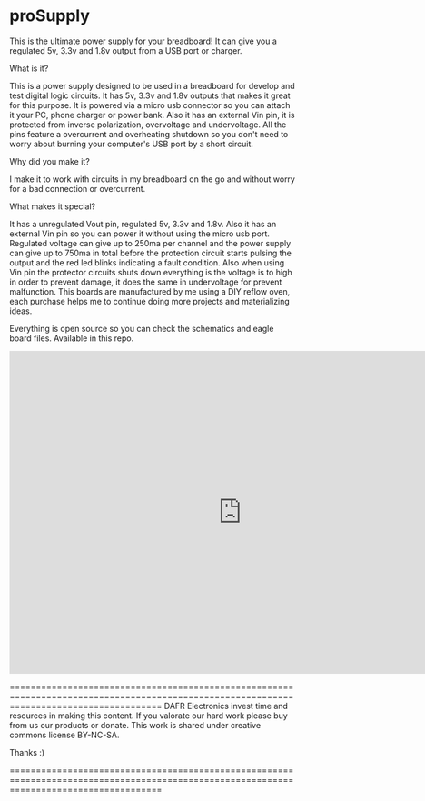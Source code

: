 # proSupply

This is the ultimate power supply for your breadboard! It can give you a regulated 5v, 3.3v and 1.8v output from a USB port or charger.

What is it?

This is a power supply designed to be used in a breadboard for develop and test digital logic circuits. It has 5v, 3.3v and 1.8v outputs that makes it great for this purpose. It is powered via a micro usb connector so you can attach it your PC, phone charger or power bank. Also it has an external Vin pin, it is protected from inverse polarization, overvoltage and undervoltage. All the pins feature a overcurrent and overheating shutdown so you don't need to worry about burning your computer's USB port by a short circuit.

Why did you make it?

I make it to work with circuits in my breadboard on the go and without worry for a bad connection or overcurrent.

What makes it special?

It has a unregulated Vout pin, regulated 5v, 3.3v and 1.8v. Also it has an external Vin pin so you can power it without using the micro usb port. Regulated voltage can give up to 250ma per channel and the power supply can give up to 750ma in total before the protection circuit starts pulsing the output and the red led blinks indicating a fault condition. Also when using Vin pin the protector circuits shuts down everything is the voltage is to high in order to prevent damage, it does the same in undervoltage for prevent malfunction. This boards are manufactured by me using a DIY reflow oven, each purchase helps me to continue doing more projects and materializing ideas.

Everything is open source so you can check the schematics and eagle board files. Available in this repo. 

<iframe width="815" height="568" src="https://www.youtube.com/embed/M1XWo04UHaw" frameborder="0" allowfullscreen></iframe>




=========================================================================================================================================
DAFR Electronics invest time and resources in making this content. If you valorate our hard work please buy from us our products or donate. This work is shared under creative commons license BY-NC-SA. 

Thanks :)

=========================================================================================================================================
